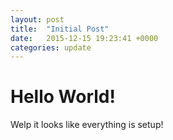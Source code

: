 ```yaml
---
layout: post
title:  "Initial Post"
date:   2015-12-15 19:23:41 +0000
categories: update
---
```

# Hello World!

Welp it looks like everything is setup!